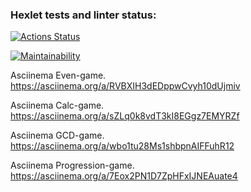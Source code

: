 ### Hexlet tests and linter status:
[![Actions Status](https://github.com/SerzhSterl/java-project-61/workflows/hexlet-check/badge.svg)](https://github.com/SerzhSterl/java-project-61/actions)

[![Maintainability](https://api.codeclimate.com/v1/badges/e7d25b3362a90973de07/maintainability)](https://codeclimate.com/github/SerzhSterl/java-project-61/maintainability)

Asciinema Even-game. 
https://asciinema.org/a/RVBXIH3dEDppwCvyh10dUjmiv

Asciinema Calc-game.
https://asciinema.org/a/sZLq0k8vdT3kI8EGgz7EMYRZf

Asciinema GCD-game.
https://asciinema.org/a/wbo1tu28Ms1shbpnAIFFuhR12

Asciinema Progression-game.
https://asciinema.org/a/7Eox2PN1D7ZpHFxIJNEAuate4
